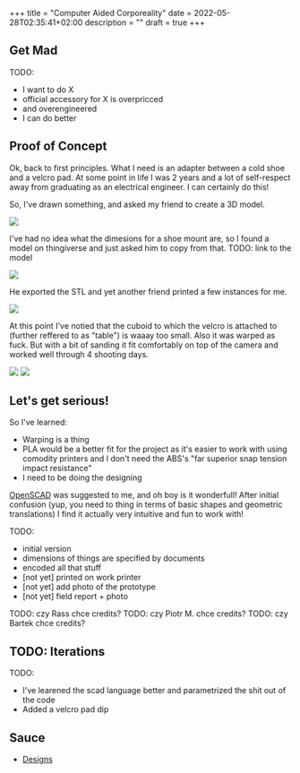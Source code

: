 +++
title = "Computer Aided Corporeality"
date = 2022-05-28T02:35:41+02:00
description = ""
draft = true
+++

## Get Mad

TODO:
- I want to do X
- official accessory for X is overpricced
- and overengineered
- I can do better

## Proof of Concept

Ok, back to first principles. What I need is an adapter between a cold shoe and a velcro pad. At some point in life I was 2 years and a lot of self-respect away from graduating as an electrical engineer. I can certainly do this!

So, I've drawn something, and asked my friend to create a 3D model.

![](/tentacle-first-draft-project.jpg)

I've had no idea what the dimesions for a shoe mount are, so I found a model on thingiverse and just asked him to copy from that.
TODO: link to the model

![](/rass-blender-project.png)

He exported the STL and yet another friend printed a few instances for me.

![](/tentacle-1st-prototype.jpg)

At this point I've notied that the cuboid to which the velcro is attached to (further reffered to as "table") is waaay too small. Also it was warped as fuck. But with a bit of sanding it fit comfortably on top of the camera and worked well through 4 shooting days.

![](/tentacle-1st-prototype-on-camera.jpg)
![](/tentacle-1st-prototype-on-camera-detail.jpg)

## Let's get serious!

So I've learned:
- Warping is a thing
- PLA would be a better fit for the project as it's easier to work with using comodity printers and I don't need the ABS's "far superior snap tension impact resistance"
- I need to be doing the designing

[OpenSCAD](https://openscad.org/) was suggested to me, and oh boy is it wonderfull! After initial confusion (yup, you need to thing in terms of basic shapes and geometric translations) I find it actually very intuitive and fun to work with!

TODO:
- initial version
- dimensions of things are specified by documents
- encoded all that stuff
- [not yet] printed on work printer
- [not yet] add photo of the prototype
- [not yet] field report + photo

TODO: czy Rass chce credits?
TODO: czy Piotr M. chce credits?
TODO: czy Bartek chce credits?

## TODO: Iterations

TODO:
- I've learened the scad language better and parametrized the shit out of the code
- Added a velcro pad dip

## Sauce

- [Designs](https://github.com/allgreed/things)
